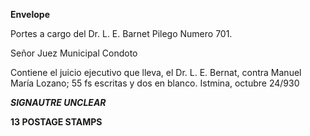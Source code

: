 **Envelope**

Portes a cargo del Dr. L. E. Barnet
Pilego Numero 701.

Señor Juez Municipal
Condoto

Contiene el juicio ejecutivo que lleva, el Dr. L. E. Bernat, contra Manuel María Lozano; 55 fs escritas y dos en blanco. 
Istmina, octubre 24/930

***SIGNAUTRE UNCLEAR***

**13 POSTAGE STAMPS**